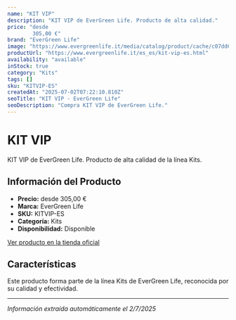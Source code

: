 ```yaml
---
name: "KIT VIP"
description: "KIT VIP de EverGreen Life. Producto de alta calidad."
price: "desde
        305,00 €"
brand: "EverGreen Life"
image: "https://www.evergreenlife.it/media/catalog/product/cache/c07dd61d864357977e19899508bed4cf/s/k/sku-mistov.png"
productUrl: "https://www.evergreenlife.it/es_es/kit-vip-es.html"
availability: "available"
inStock: true
category: "Kits"
tags: []
sku: "KITVIP-ES"
createdAt: "2025-07-02T07:22:10.810Z"
seoTitle: "KIT VIP - EverGreen Life"
seoDescription: "Compra KIT VIP de EverGreen Life."
---
```


# KIT VIP

KIT VIP de EverGreen Life. Producto de alta calidad de la línea Kits.

## Información del Producto

- **Precio:** desde
        305,00 €
- **Marca:** EverGreen Life
- **SKU:** KITVIP-ES
- **Categoría:** Kits
- **Disponibilidad:** Disponible

[Ver producto en la tienda oficial](https://www.evergreenlife.it/es_es/kit-vip-es.html)

## Características

Este producto forma parte de la línea Kits de EverGreen Life, reconocida por su calidad y efectividad.

---

*Información extraída automáticamente el 2/7/2025*
